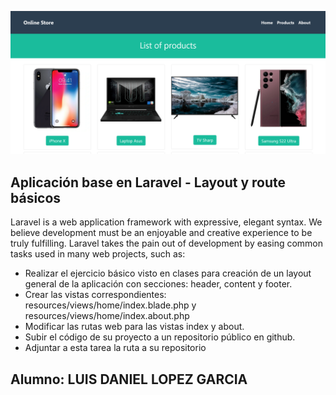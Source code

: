<p align="center"><a href="https://laravel.com" target="_blank"><img src="https://github.com/lopezgarcialuisdaniel/proyectolaravel1/blob/master/Prueba.png" width="800"></a></p>

## Aplicación base en Laravel - Layout y route básicos

Laravel is a web application framework with expressive, elegant syntax. We believe development must be an enjoyable and creative experience to be truly fulfilling. Laravel takes the pain out of development by easing common tasks used in many web projects, such as:

- Realizar el ejercicio básico visto en clases para creación de un layout general de la aplicación con secciones: header, content y footer.
- Crear las vistas correspondientes:  resources/views/home/index.blade.php y resources/views/home/index.about.php
- Modificar las rutas web para las vistas index y about.
- Subir el código de su proyecto a un repositorio público en github.
- Adjuntar a esta tarea la ruta a su repositorio 


## Alumno: LUIS DANIEL LOPEZ GARCIA
